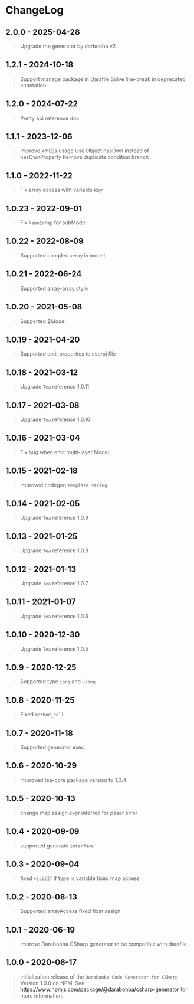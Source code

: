 # ChangeLog

## 2.0.0 - 2025-04-28
> Upgrade the generator by darbonba v2.

## 1.2.1 - 2024-10-18
> Support manage package in Darafile
> Solve line-break in deprecated annotation

## 1.2.0 - 2024-07-22
> Pretty api reference doc

## 1.1.1 - 2023-12-06
> Improve xml2js usage
> Use Object.hasOwn instead of hasOwnProperty
> Remove duplicate condition branch

## 1.1.0 - 2022-11-22
> Fix array access with variable key

## 1.0.23 - 2022-09-01
> Fix `NameInMap` for subModel

## 1.0.22 - 2022-08-09
> Supported complex `array` in model

## 1.0.21 - 2022-06-24
> Supported array-array style

## 1.0.20 - 2021-05-08
> Supported $Model

## 1.0.19 - 2021-04-20
> Supported emit properties to csproj file

## 1.0.18 - 2021-03-12
> Upgrade `Tea` reference 1.0.11

## 1.0.17 - 2021-03-08
> Upgrade `Tea` reference 1.0.10

## 1.0.16 - 2021-03-04
> Fix bug when emit multi-layer Model

## 1.0.15 - 2021-02-18
> Improved codegen `template_string`

## 1.0.14 - 2021-02-05
> Upgrade `Tea` reference 1.0.9

## 1.0.13 - 2021-01-25
> Upgrade `Tea` reference 1.0.8

## 1.0.12 - 2021-01-13
> Upgrade `Tea` reference 1.0.7

## 1.0.11 - 2021-01-07
> Upgrade `Tea` reference 1.0.6

## 1.0.10 - 2020-12-30
> Upgrade `Tea` reference 1.0.5

## 1.0.9 - 2020-12-25
> Supported type `long` and `ulong`

## 1.0.8 - 2020-11-25
> Fixed `method_call`

## 1.0.7 - 2020-11-18
> Supported generator exec

## 1.0.6 - 2020-10-29
> Improved tea-core package version to 1.0.4

## 1.0.5 - 2020-10-13
> change map assign expr inferred for paser error

## 1.0.4 - 2020-09-09
> supported generate `interface`

## 1.0.3 - 2020-09-04

> fixed `visitIf` if type is variable
> fixed map access

## 1.0.2 - 2020-08-13

> Supported arrayAccess
> fixed float assign

## 1.0.1 - 2020-06-19

> Improve Darabonba CSharp generator to be compatible with darafile.

## 1.0.0 - 2020-06-17

> Initialization release of the `Darabonba Code Generator for CSharp` Version 1.0.0 on NPM.
> See <https://www.npmjs.com/package/@darabonba/csharp-generator> for more information.